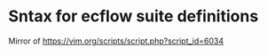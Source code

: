 # Sntax for ecflow suite definitions

Mirror of https://vim.org/scripts/script.php?script_id=6034


